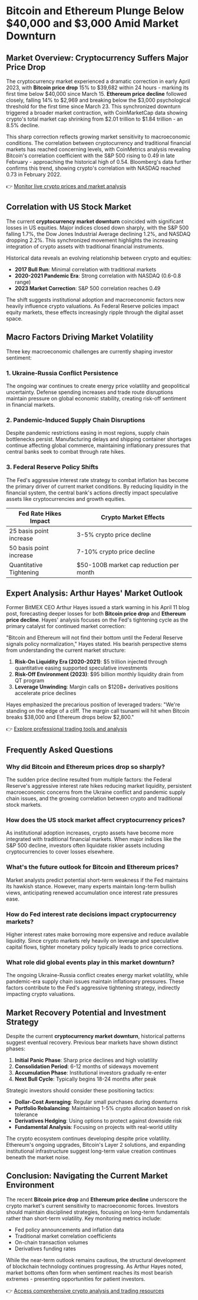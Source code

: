 # Bitcoin and Ethereum Plunge Below $40,000 and $3,000 Amid Market Downturn

## Market Overview: Cryptocurrency Suffers Major Price Drop

The cryptocurrency market experienced a dramatic correction in early April 2023, with **Bitcoin price drop** 15% to $39,682 within 24 hours - marking its first time below $40,000 since March 15. **Ethereum price decline** followed closely, falling 14% to $2,969 and breaking below the $3,000 psychological threshold for the first time since March 23. This synchronized downturn triggered a broader market contraction, with CoinMarketCap data showing crypto's total market cap shrinking from $2.01 trillion to $1.84 trillion - an 8.5% decline.

This sharp correction reflects growing market sensitivity to macroeconomic conditions. The correlation between cryptocurrency and traditional financial markets has reached concerning levels, with CoinMetrics analysis revealing Bitcoin's correlation coefficient with the S&P 500 rising to 0.49 in late February - approaching the historical high of 0.54. Bloomberg's data further confirms this trend, showing crypto's correlation with NASDAQ reached 0.73 in February 2022.

👉 [Monitor live crypto prices and market analysis](https://bit.ly/okx-bonus)

## Correlation with US Stock Market

The current **cryptocurrency market downturn** coincided with significant losses in US equities. Major indices closed down sharply, with the S&P 500 falling 1.7%, the Dow Jones Industrial Average declining 1.2%, and NASDAQ dropping 2.2%. This synchronized movement highlights the increasing integration of crypto assets with traditional financial instruments.

Historical data reveals an evolving relationship between crypto and equities:
- **2017 Bull Run**: Minimal correlation with traditional markets
- **2020-2021 Pandemic Era**: Strong correlation with NASDAQ (0.6-0.8 range)
- **2023 Market Correction**: S&P 500 correlation reaches 0.49

The shift suggests institutional adoption and macroeconomic factors now heavily influence crypto valuations. As Federal Reserve policies impact equity markets, these effects increasingly ripple through the digital asset space.

## Macro Factors Driving Market Volatility

Three key macroeconomic challenges are currently shaping investor sentiment:

### 1. Ukraine-Russia Conflict Persistence
The ongoing war continues to create energy price volatility and geopolitical uncertainty. Defense spending increases and trade route disruptions maintain pressure on global economic stability, creating risk-off sentiment in financial markets.

### 2. Pandemic-Induced Supply Chain Disruptions
Despite pandemic restrictions easing in most regions, supply chain bottlenecks persist. Manufacturing delays and shipping container shortages continue affecting global commerce, maintaining inflationary pressures that central banks seek to combat through rate hikes.

### 3. Federal Reserve Policy Shifts
The Fed's aggressive interest rate strategy to combat inflation has become the primary driver of current market conditions. By reducing liquidity in the financial system, the central bank's actions directly impact speculative assets like cryptocurrencies and growth equities.

| Fed Rate Hikes Impact | Crypto Market Effects |
|-----------------------|-----------------------|
| 25 basis point increase | 3-5% crypto price decline |
| 50 basis point increase | 7-10% crypto price decline |
| Quantitative Tightening | $50-100B market cap reduction per month |

## Expert Analysis: Arthur Hayes' Market Outlook

Former BitMEX CEO Arthur Hayes issued a stark warning in his April 11 blog post, forecasting deeper losses for both **Bitcoin price drop** and **Ethereum price decline**. Hayes' analysis focuses on the Fed's tightening cycle as the primary catalyst for continued market correction:

"Bitcoin and Ethereum will not find their bottom until the Federal Reserve signals policy normalization," Hayes stated. His bearish perspective stems from understanding the current market structure:

1. **Risk-On Liquidity Era (2020-2021)**: $5 trillion injected through quantitative easing supported speculative investments
2. **Risk-Off Environment (2023)**: $95 billion monthly liquidity drain from QT program
3. **Leverage Unwinding**: Margin calls on $120B+ derivatives positions accelerate price declines

Hayes emphasized the precarious position of leveraged traders: "We're standing on the edge of a cliff. The margin call tsunami will hit when Bitcoin breaks $38,000 and Ethereum drops below $2,800."

👉 [Explore professional trading tools and analysis](https://bit.ly/okx-bonus)

## Frequently Asked Questions

### Why did Bitcoin and Ethereum prices drop so sharply?
The sudden price decline resulted from multiple factors: the Federal Reserve's aggressive interest rate hikes reducing market liquidity, persistent macroeconomic concerns from the Ukraine conflict and pandemic supply chain issues, and the growing correlation between crypto and traditional stock markets.

### How does the US stock market affect cryptocurrency prices?
As institutional adoption increases, crypto assets have become more integrated with traditional financial markets. When major indices like the S&P 500 decline, investors often liquidate riskier assets including cryptocurrencies to cover losses elsewhere.

### What's the future outlook for Bitcoin and Ethereum prices?
Market analysts predict potential short-term weakness if the Fed maintains its hawkish stance. However, many experts maintain long-term bullish views, anticipating renewed accumulation once interest rate pressures ease.

### How do Fed interest rate decisions impact cryptocurrency markets?
Higher interest rates make borrowing more expensive and reduce available liquidity. Since crypto markets rely heavily on leverage and speculative capital flows, tighter monetary policy typically leads to price corrections.

### What role did global events play in this market downturn?
The ongoing Ukraine-Russia conflict creates energy market volatility, while pandemic-era supply chain issues maintain inflationary pressures. These factors contribute to the Fed's aggressive tightening strategy, indirectly impacting crypto valuations.

## Market Recovery Potential and Investment Strategy

Despite the current **cryptocurrency market downturn**, historical patterns suggest eventual recovery. Previous bear markets have shown distinct phases:

1. **Initial Panic Phase**: Sharp price declines and high volatility
2. **Consolidation Period**: 6-12 months of sideways movement
3. **Accumulation Phase**: Institutional investors gradually re-enter
4. **Next Bull Cycle**: Typically begins 18-24 months after peak

Strategic investors should consider these positioning tactics:
- **Dollar-Cost Averaging**: Regular small purchases during downturns
- **Portfolio Rebalancing**: Maintaining 1-5% crypto allocation based on risk tolerance
- **Derivatives Hedging**: Using options to protect against downside risk
- **Fundamental Analysis**: Focusing on projects with real-world utility

The crypto ecosystem continues developing despite price volatility. Ethereum's ongoing upgrades, Bitcoin's Layer 2 solutions, and expanding institutional infrastructure suggest long-term value creation continues beneath the market noise.

## Conclusion: Navigating the Current Market Environment

The recent **Bitcoin price drop** and **Ethereum price decline** underscore the crypto market's current sensitivity to macroeconomic forces. Investors should maintain disciplined strategies, focusing on long-term fundamentals rather than short-term volatility. Key monitoring metrics include:

- Fed policy announcements and inflation data
- Traditional market correlation coefficients
- On-chain transaction volumes
- Derivatives funding rates

While the near-term outlook remains cautious, the structural development of blockchain technology continues progressing. As Arthur Hayes noted, market bottoms often form when sentiment reaches its most bearish extremes - presenting opportunities for patient investors.

👉 [Access comprehensive crypto analysis and trading resources](https://bit.ly/okx-bonus)